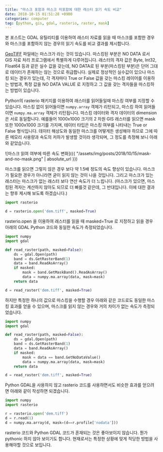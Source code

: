 ```yaml
---
title: "마스크 포함과 마스크 미포함에 대한 래스터 읽기 속도 비교"
date: 2018-10-15 01:51:28 +0900
categories: computer
tag: [python, gis, gdal, rasterio, raster, mask] 
---
```


본 포스트는 GDAL 유틸리티를 이용하여 래스터 자료를 읽을 때 마스크를 포함한 경우와
마스크를 포함하지 않는 경우의 읽기 속도를 비교 결과를 제시합니다.

[GeoTIFF][gdal-geotiff] 파일에는 마스크가 라는 것이 있습니다. 마스킹된 부분은 NO DATA 로서
GIS 자료 처리 프로그램에서 특별하게 다루어집니다. 래스터의 격자 값은 Byte, Int32, Float64 등과 같은 실수 
값을 갖는데, NO DATA로 된 부분(마스킹된 부분)은 단어 그대로 데이터가 존재하는 않는 것으로 취급합니다.
실제로 정상적인 실수값이 있으나 마스킹 되는 경우가 있는데, 
각 격자마다 True or False 값을 갖는 마스킹 레이어를 이용하는 방법과,
특정 값을 NO DATA VALUE 로 지정하고 그 값을 갖는 격자들을 마스킹하는 방법이 있습니다.

Python의 rasterio 패키지를 이용하여 래스터를 읽어들일때 마스킹 여부를 지정할 수 있습니다.
마스킹 없이 읽어들이면 `numpy.array` 객체가 리턴되고,
마스킹 하여 읽어들이면 `numpy.ma.array` 객체가 리턴됩니다.
마스킹 데이터와 격자 데이터의 dimension은 서로 동일합니다. 
예를들어 1000x1000 크기의 2 차원 GIS 래스터를 읽으면 mask 또한 1000x1000 크기를 가지며,
테이터 타입은 마스킹 여부를 나타내는 True or False 형식입니다. 데이터 해상도와 동일한 마스크를 
어떻게든 생성해야 하므로 그에 따른 메모리 사용량과 속도의 저하가 발생할 것이라 생각되며, 
그 정도를 측정해 보니 아래와 같았습니다.

![마스크 읽여 여부에 따른 속도 변화]({{ "/assets/img/posts/2018/10/15/mask-and-no-mask.png" | absolute_url }})

마스크를 읽으면 그렇지 않은 경우 보다 약 1.5배 정도의 속도 향상이 있습니다. 마스크가 필요한 경우가 아니라면
굳이 읽지 않는 것이 나을 것입니다. 그리고 마스크가 있는 래스터는 마스크가 없는 래스터 보다 연산 속도가 더 느립니다.
(마스크가 있으면, 마스킹된 격자는 계산하지 않아도 되므로 더 빠를것 같은데, 그 반대입니다. 이에 대한 결과는
향후 제시해 보도록 하겠습니다.) 

```python
import rasterio

d = rasterio.open('dem.tiff', masked=True)
```

rasterio.open 을 이용하여 래스터를 읽을 때 masked=True 로 지정하고 읽을 경우 아래의 GDAL Python 코드와 동일한
속도가 측정되었습니다.

```python
import numpy
import gdal

def read_raster(path, masked=False):
    ds = gdal.Open(path)
    band = ds.GetRasterBand(1)
    data = band.ReadAsArray()
    if masked:
        mask = band.GetMaskBand().ReadAsArray()
        data = numpy.ma.array(data, mask=mask)
    return data

d = read_raster('dem.tiff', masked=True)
```

하지만 특정한 하나의 값으로 마스킹을 수행할 경우 아래와 같은 코드로도 동일한 마스킹 효과를 얻을 수 있으며,
마스크를 읽지 않는 경우와 거의 차이가 없는 속도가 측정되었습니다.

```python
import numpy
import gdal

def read_raster(path, masked=False):
    ds = gdal.Open(path)
    band = ds.GetRasterBand(1)
    data = band.ReadAsArray()
    if masked:
        mask = data == band.GetNoDataValue()
        data = numpy.ma.array(data, mask=mask)
    return data

d = read_raster('dem.tiff', masked=True)
```

Python GDAL을 사용하지 않고 rasterio 코드를 사용하면서도 비슷한 효과를 얻으려면 아래와 같이 작성하면 되겠습니다. 

```python
import numpy
import rasterio

r = rasterio.open('dem.tiff')
d = r.read(1)
d = numpy.ma.array(d, mask=(d==r.profile['nodata']))

```

rasterio 코드와 Python GDAL 코드가 혼재되는 것은 좋아보이지 않습니다. 뭔가 pythonic 하지 않아 보이기도 합니다.
현재로서는 특정한 상황에 맞게 적당한 방법을 사용해야할 것으로 보입니다.

[gdal-geotiff]: https://www.gdal.org/frmt_gtiff.html
